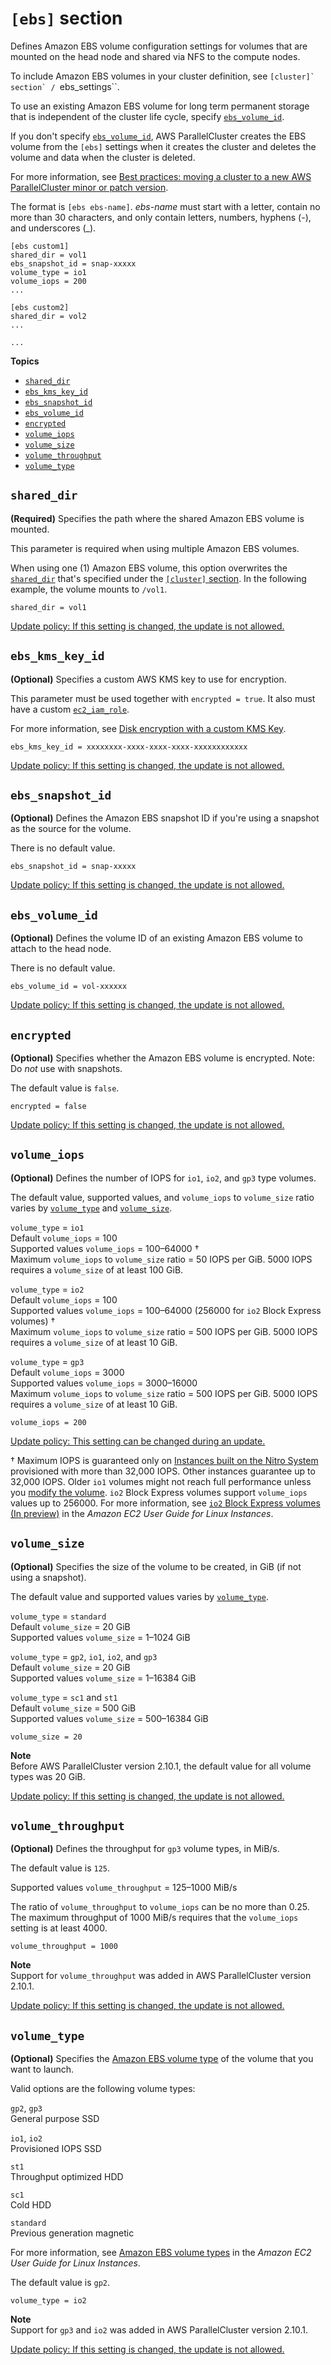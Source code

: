 # `[ebs]` section<a name="ebs-section"></a>

Defines Amazon EBS volume configuration settings for volumes that are mounted on the head node and shared via NFS to the compute nodes\.

To include Amazon EBS volumes in your cluster definition, see ``[cluster]` section` / ``ebs_settings``\.

To use an existing Amazon EBS volume for long term permanent storage that is independent of the cluster life cycle, specify [`ebs_volume_id`](#ebs-volume-id)\.

If you don't specify [`ebs_volume_id`](#ebs-volume-id), AWS ParallelCluster creates the EBS volume from the `[ebs]` settings when it creates the cluster and deletes the volume and data when the cluster is deleted\.

For more information, see [Best practices: moving a cluster to a new AWS ParallelCluster minor or patch version](best-practices.md#best-practices-cluster-upgrades)\.

The format is `[ebs ebs-name]`\. *ebs\-name* must start with a letter, contain no more than 30 characters, and only contain letters, numbers, hyphens \(\-\), and underscores \(\_\)\.

```
[ebs custom1]
shared_dir = vol1
ebs_snapshot_id = snap-xxxxx
volume_type = io1
volume_iops = 200
...

[ebs custom2]
shared_dir = vol2
...

...
```

**Topics**
+ [`shared_dir`](#ebs-shared-dir)
+ [`ebs_kms_key_id`](#ebs-kms-key-id)
+ [`ebs_snapshot_id`](#ebs-snapshot-id)
+ [`ebs_volume_id`](#ebs-volume-id)
+ [`encrypted`](#encrypted)
+ [`volume_iops`](#volume-iops)
+ [`volume_size`](#volume-size)
+ [`volume_throughput`](#volume-throughput)
+ [`volume_type`](#volume-type)

## `shared_dir`<a name="ebs-shared-dir"></a>

**\(Required\)** Specifies the path where the shared Amazon EBS volume is mounted\.

This parameter is required when using multiple Amazon EBS volumes\.

When using one \(1\) Amazon EBS volume, this option overwrites the [`shared_dir`](cluster-definition.md#cluster-shared-dir) that's specified under the [`[cluster]` section](cluster-definition.md)\. In the following example, the volume mounts to `/vol1`\.

```
shared_dir = vol1
```

[Update policy: If this setting is changed, the update is not allowed.](using-pcluster-update.md#update-policy-fail)

## `ebs_kms_key_id`<a name="ebs-kms-key-id"></a>

**\(Optional\)** Specifies a custom AWS KMS key to use for encryption\.

This parameter must be used together with `encrypted = true`\. It also must have a custom [`ec2_iam_role`](cluster-definition.md#ec2-iam-role)\.

For more information, see [Disk encryption with a custom KMS Key](tutorials_04_encrypted_kms_fs.md)\.

```
ebs_kms_key_id = xxxxxxxx-xxxx-xxxx-xxxx-xxxxxxxxxxxx
```

[Update policy: If this setting is changed, the update is not allowed.](using-pcluster-update.md#update-policy-fail)

## `ebs_snapshot_id`<a name="ebs-snapshot-id"></a>

**\(Optional\)** Defines the Amazon EBS snapshot ID if you're using a snapshot as the source for the volume\.

There is no default value\.

```
ebs_snapshot_id = snap-xxxxx
```

[Update policy: If this setting is changed, the update is not allowed.](using-pcluster-update.md#update-policy-fail)

## `ebs_volume_id`<a name="ebs-volume-id"></a>

**\(Optional\)** Defines the volume ID of an existing Amazon EBS volume to attach to the head node\.

There is no default value\.

```
ebs_volume_id = vol-xxxxxx
```

[Update policy: If this setting is changed, the update is not allowed.](using-pcluster-update.md#update-policy-fail)

## `encrypted`<a name="encrypted"></a>

**\(Optional\)** Specifies whether the Amazon EBS volume is encrypted\. Note: Do *not* use with snapshots\.

The default value is `false`\.

```
encrypted = false
```

[Update policy: If this setting is changed, the update is not allowed.](using-pcluster-update.md#update-policy-fail)

## `volume_iops`<a name="volume-iops"></a>

**\(Optional\)** Defines the number of IOPS for `io1`, `io2`, and `gp3` type volumes\.

The default value, supported values, and `volume_iops` to `volume_size` ratio varies by [`volume_type`](raid-section.md#raid-volume-type) and [`volume_size`](#volume-size)\.

`volume_type` = `io1`  
Default `volume_iops` = 100  
Supported values `volume_iops` = 100–64000 †  
Maximum `volume_iops` to `volume_size` ratio = 50 IOPS per GiB\. 5000 IOPS requires a `volume_size` of at least 100 GiB\.

`volume_type` = `io2`  
Default `volume_iops` = 100  
Supported values `volume_iops` = 100–64000 \(256000 for `io2` Block Express volumes\) †  
Maximum `volume_iops` to `volume_size` ratio = 500 IOPS per GiB\. 5000 IOPS requires a `volume_size` of at least 10 GiB\.

`volume_type` = `gp3`  
Default `volume_iops` = 3000  
Supported values `volume_iops` = 3000–16000  
Maximum `volume_iops` to `volume_size` ratio = 500 IOPS per GiB\. 5000 IOPS requires a `volume_size` of at least 10 GiB\.

```
volume_iops = 200
```

[Update policy: This setting can be changed during an update.](using-pcluster-update.md#update-policy-setting-supported)

† Maximum IOPS is guaranteed only on [Instances built on the Nitro System](https://docs.aws.amazon.com/AWSEC2/latest/UserGuide/instance-types.html#ec2-nitro-instances) provisioned with more than 32,000 IOPS\. Other instances guarantee up to 32,000 IOPS\. Older `io1` volumes might not reach full performance unless you [modify the volume](https://docs.aws.amazon.com/AWSEC2/latest/UserGuide/ebs-modify-volume.html)\. `io2` Block Express volumes support `volume_iops` values up to 256000\. For more information, see [`io2` Block Express volumes \(In preview\)](https://docs.aws.amazon.com/AWSEC2/latest/UserGuide/ebs-volume-types.html#io2-block-express) in the *Amazon EC2 User Guide for Linux Instances*\.

## `volume_size`<a name="volume-size"></a>

**\(Optional\)** Specifies the size of the volume to be created, in GiB \(if not using a snapshot\)\.

The default value and supported values varies by [`volume_type`](#volume-type)\.

`volume_type` = `standard`  
Default `volume_size` = 20 GiB  
Supported values `volume_size` = 1–1024 GiB

`volume_type` = `gp2`, `io1`, `io2`, and `gp3`  
Default `volume_size` = 20 GiB  
Supported values `volume_size` = 1–16384 GiB

`volume_type` = `sc1` and `st1`  
Default `volume_size` = 500 GiB  
Supported values `volume_size` = 500–16384 GiB

```
volume_size = 20
```

**Note**  
Before AWS ParallelCluster version 2\.10\.1, the default value for all volume types was 20 GiB\.

[Update policy: If this setting is changed, the update is not allowed.](using-pcluster-update.md#update-policy-fail)

## `volume_throughput`<a name="volume-throughput"></a>

**\(Optional\)** Defines the throughput for `gp3` volume types, in MiB/s\.

The default value is `125`\.

Supported values `volume_throughput` = 125–1000 MiB/s

The ratio of `volume_throughput` to `volume_iops` can be no more than 0\.25\. The maximum throughput of 1000 MiB/s requires that the `volume_iops` setting is at least 4000\.

```
volume_throughput = 1000
```

**Note**  
Support for `volume_throughput` was added in AWS ParallelCluster version 2\.10\.1\.

[Update policy: If this setting is changed, the update is not allowed.](using-pcluster-update.md#update-policy-fail)

## `volume_type`<a name="volume-type"></a>

**\(Optional\)** Specifies the [Amazon EBS volume type](https://docs.aws.amazon.com/AWSEC2/latest/UserGuide/EBSVolumeTypes.html) of the volume that you want to launch\.

Valid options are the following volume types:

`gp2`, `gp3`  
General purpose SSD

`io1`, `io2`  
Provisioned IOPS SSD

`st1`  
Throughput optimized HDD

`sc1`  
Cold HDD

`standard`  
Previous generation magnetic

For more information, see [Amazon EBS volume types](https://docs.aws.amazon.com/AWSEC2/latest/UserGuide/EBSVolumeTypes.html) in the *Amazon EC2 User Guide for Linux Instances*\.

The default value is `gp2`\.

```
volume_type = io2
```

**Note**  
Support for `gp3` and `io2` was added in AWS ParallelCluster version 2\.10\.1\.

[Update policy: If this setting is changed, the update is not allowed.](using-pcluster-update.md#update-policy-fail)